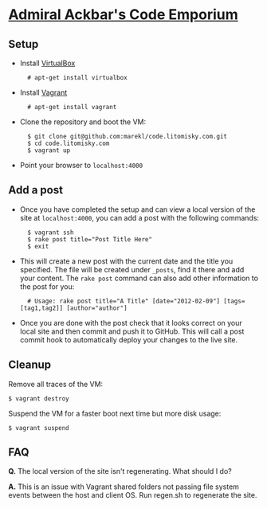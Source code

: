 [Admiral Ackbar's Code Emporium](aace)
==================

Setup
-----

* Install [VirtualBox](virtualbox)

		# apt-get install virtualbox

* Install [Vagrant](vagrant)

		# apt-get install vagrant

* Clone the repository and boot the VM:

		$ git clone git@github.com:marekl/code.litomisky.com.git
		$ cd code.litomisky.com
		$ vagrant up
	
* Point your browser to `localhost:4000`

Add a post
----------

* Once you have completed the setup and can view a local version of the site at `localhost:4000`, you can add a post with the following commands:

		$ vagrant ssh
		$ rake post title="Post Title Here"
		$ exit

* This will create a new post with the current date and the title you specified. The file will be created under `_posts`, find it there and add your content. The `rake post` command can also add other information to the post for you:

		# Usage: rake post title="A Title" [date="2012-02-09"] [tags=[tag1,tag2]] [author="author"]

* Once you are done with the post check that it looks correct on your local site and then commit and push it to GitHub. This will call a post commit hook to automatically deploy your changes to the live site.

Cleanup
-------

Remove all traces of the VM:

	$ vagrant destroy

Suspend the VM for a faster boot next time but more disk usage:

	$ vagrant suspend

FAQ
---
**Q.** The local version of the site isn't regenerating. What should I do?

**A.** This is an issue with Vagrant shared folders not passing file system events between the host and client OS. Run regen.sh to regenerate the site.

[aace]: http://code.litomisky.com/
[virtualbox]: https://www.virtualbox.org
[vagrant]: http://www.vagrantup.com